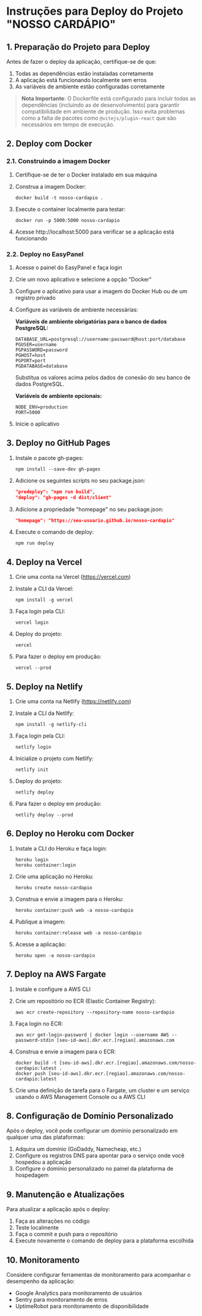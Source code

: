 # Instruções para Deploy do Projeto "NOSSO CARDÁPIO"

## 1. Preparação do Projeto para Deploy

Antes de fazer o deploy da aplicação, certifique-se de que:

1. Todas as dependências estão instaladas corretamente
2. A aplicação está funcionando localmente sem erros
3. As variáveis de ambiente estão configuradas corretamente

> **Nota Importante**: O Dockerfile está configurado para incluir todas as dependências (incluindo as de desenvolvimento) para garantir compatibilidade em ambiente de produção. Isso evita problemas como a falta de pacotes como `@vitejs/plugin-react` que são necessários em tempo de execução.

## 2. Deploy com Docker

### 2.1. Construindo a imagem Docker

1. Certifique-se de ter o Docker instalado em sua máquina
2. Construa a imagem Docker:
   ```
   docker build -t nosso-cardapio .
   ```

3. Execute o container localmente para testar:
   ```
   docker run -p 5000:5000 nosso-cardapio
   ```

4. Acesse http://localhost:5000 para verificar se a aplicação está funcionando

### 2.2. Deploy no EasyPanel

1. Acesse o painel do EasyPanel e faça login
2. Crie um novo aplicativo e selecione a opção "Docker"
3. Configure o aplicativo para usar a imagem do Docker Hub ou de um registro privado
4. Configure as variáveis de ambiente necessárias:

   **Variáveis de ambiente obrigatórias para o banco de dados PostgreSQL:**
   ```
   DATABASE_URL=postgresql://username:password@host:port/database
   PGUSER=username
   PGPASSWORD=password
   PGHOST=host
   PGPORT=port
   PGDATABASE=database
   ```
   
   Substitua os valores acima pelos dados de conexão do seu banco de dados PostgreSQL.
   
   **Variáveis de ambiente opcionais:**
   ```
   NODE_ENV=production
   PORT=5000
   ```

5. Inicie o aplicativo

## 3. Deploy no GitHub Pages

1. Instale o pacote gh-pages:
   ```
   npm install --save-dev gh-pages
   ```

2. Adicione os seguintes scripts no seu package.json:
   ```json
   "predeploy": "npm run build",
   "deploy": "gh-pages -d dist/client"
   ```

3. Adicione a propriedade "homepage" no seu package.json:
   ```json
   "homepage": "https://seu-usuario.github.io/nosso-cardapio"
   ```

4. Execute o comando de deploy:
   ```
   npm run deploy
   ```

## 4. Deploy na Vercel

1. Crie uma conta na Vercel (https://vercel.com)
2. Instale a CLI da Vercel:
   ```
   npm install -g vercel
   ```

3. Faça login pela CLI:
   ```
   vercel login
   ```

4. Deploy do projeto:
   ```
   vercel
   ```

5. Para fazer o deploy em produção:
   ```
   vercel --prod
   ```

## 5. Deploy na Netlify

1. Crie uma conta na Netlify (https://netlify.com)
2. Instale a CLI da Netlify:
   ```
   npm install -g netlify-cli
   ```

3. Faça login pela CLI:
   ```
   netlify login
   ```

4. Inicialize o projeto com Netlify:
   ```
   netlify init
   ```

5. Deploy do projeto:
   ```
   netlify deploy
   ```

6. Para fazer o deploy em produção:
   ```
   netlify deploy --prod
   ```

## 6. Deploy no Heroku com Docker

1. Instale a CLI do Heroku e faça login:
   ```
   heroku login
   heroku container:login
   ```

2. Crie uma aplicação no Heroku:
   ```
   heroku create nosso-cardapio
   ```

3. Construa e envie a imagem para o Heroku:
   ```
   heroku container:push web -a nosso-cardapio
   ```

4. Publique a imagem:
   ```
   heroku container:release web -a nosso-cardapio
   ```

5. Acesse a aplicação:
   ```
   heroku open -a nosso-cardapio
   ```

## 7. Deploy na AWS Fargate

1. Instale e configure a AWS CLI
2. Crie um repositório no ECR (Elastic Container Registry):
   ```
   aws ecr create-repository --repository-name nosso-cardapio
   ```

3. Faça login no ECR:
   ```
   aws ecr get-login-password | docker login --username AWS --password-stdin [seu-id-aws].dkr.ecr.[regiao].amazonaws.com
   ```

4. Construa e envie a imagem para o ECR:
   ```
   docker build -t [seu-id-aws].dkr.ecr.[regiao].amazonaws.com/nosso-cardapio:latest .
   docker push [seu-id-aws].dkr.ecr.[regiao].amazonaws.com/nosso-cardapio:latest
   ```

5. Crie uma definição de tarefa para o Fargate, um cluster e um serviço usando o AWS Management Console ou a AWS CLI

## 8. Configuração de Domínio Personalizado

Após o deploy, você pode configurar um domínio personalizado em qualquer uma das plataformas:

1. Adquira um domínio (GoDaddy, Namecheap, etc.)
2. Configure os registros DNS para apontar para o serviço onde você hospedou a aplicação
3. Configure o domínio personalizado no painel da plataforma de hospedagem

## 9. Manutenção e Atualizações

Para atualizar a aplicação após o deploy:

1. Faça as alterações no código
2. Teste localmente
3. Faça o commit e push para o repositório
4. Execute novamente o comando de deploy para a plataforma escolhida

## 10. Monitoramento

Considere configurar ferramentas de monitoramento para acompanhar o desempenho da aplicação:

- Google Analytics para monitoramento de usuários
- Sentry para monitoramento de erros
- UptimeRobot para monitoramento de disponibilidade
